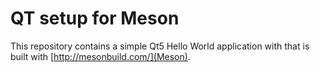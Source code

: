# QT setup for Meson

This repository contains a simple Qt5 Hello World application with that is
built with [http://mesonbuild.com/](Meson).

